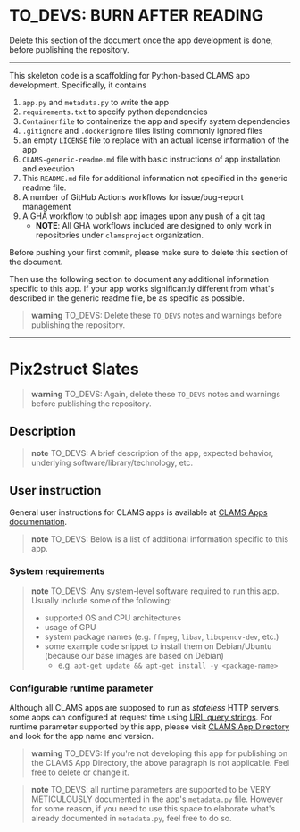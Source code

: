 # TO_DEVS: BURN AFTER READING

Delete this section of the document once the app development is done, before publishing the repository. 

---
This skeleton code is a scaffolding for Python-based CLAMS app development. Specifically, it contains 

1. `app.py` and `metadata.py` to write the app 
1. `requirements.txt` to specify python dependencies
1. `Containerfile` to containerize the app and specify system dependencies
1. `.gitignore` and `.dockerignore` files listing commonly ignored files
1. an empty `LICENSE` file to replace with an actual license information of the app
1. `CLAMS-generic-readme.md` file with basic instructions of app installation and execution
1. This `README.md` file for additional information not specified in the generic readme file. 
1. A number of GitHub Actions workflows for issue/bug-report management 
1. A GHA workflow to publish app images upon any push of a git tag
   * **NOTE**: All GHA workflows included are designed to only work in repositories under `clamsproject` organization.

Before pushing your first commit, please make sure to delete this section of the document.

Then use the following section to document any additional information specific to this app. If your app works significantly different from what's described in the generic readme file, be as specific as possible. 


> **warning** 
> TO_DEVS: Delete these `TO_DEVS` notes and warnings before publishing the repository.

---

# Pix2struct Slates

> **warning** 
> TO_DEVS: Again, delete these `TO_DEVS` notes and warnings before publishing the repository.

## Description

> **note**
> TO_DEVS: A brief description of the app, expected behavior, underlying software/library/technology, etc.

## User instruction

General user instructions for CLAMS apps is available at [CLAMS Apps documentation](https://apps.clams.ai/clamsapp).

> **note** 
> TO_DEVS: Below is a list of additional information specific to this app.


### System requirements

> **note**
> TO_DEVS: Any system-level software required to run this app. Usually include some of the following:
> * supported OS and CPU architectures
> * usage of GPU
> * system package names (e.g. `ffmpeg`, `libav`, `libopencv-dev`, etc.)
> * some example code snippet to install them on Debian/Ubuntu (because our base images are based on Debian)
>     * e.g. `apt-get update && apt-get install -y <package-name>`

### Configurable runtime parameter

Although all CLAMS apps are supposed to run as *stateless* HTTP servers, some apps can configured at request time using [URL query strings](https://en.wikipedia.org/wiki/Query_string). For runtime parameter supported by this app, please visit [CLAMS App Directory](https://apps.clams.ai) and look for the app name and version. 

> **warning**
> TO_DEVS: If you're not developing this app for publishing on the CLAMS App Directory, the above paragraph is not applicable. Feel free to delete or change it.

> **note**
> TO_DEVS: all runtime parameters are supported to be VERY METICULOUSLY documented in the app's `metadata.py` file. However for some reason, if you need to use this space to elaborate what's already documented in `metadata.py`, feel free to do so.
